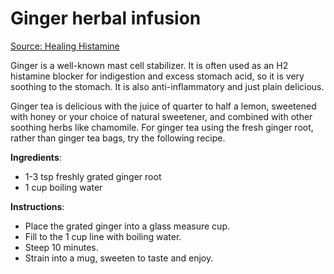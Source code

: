 <!--
source: healinghistamine.com
siblings: ginger-herbal-infusion, moringa-herbal-infusion, parsley-herbal-infusion
tags: teas herbal-infusions
-->

# Ginger herbal infusion

[Source: Healing Histamine](https://www.healinghistamine.com/blog/5-best-histamine-intolerance-teas/)

Ginger is a well-known mast cell stabilizer. It is often used as an H2 histamine blocker for indigestion and excess stomach acid, so it is very soothing to the stomach. It is also anti-inflammatory and just plain delicious.

Ginger tea is delicious with the juice of quarter to half a lemon, sweetened with honey or your choice of natural sweetener, and combined with other soothing herbs like chamomile. For ginger tea using the fresh ginger root, rather than ginger tea bags, try the following recipe.

**Ingredients**:

* 1-3 tsp freshly grated ginger root
* 1 cup boiling water

**Instructions**:

* Place the grated ginger into a glass measure cup.
* Fill to the 1 cup line with boiling water.
* Steep 10 minutes.
* Strain into a mug, sweeten to taste and enjoy.
